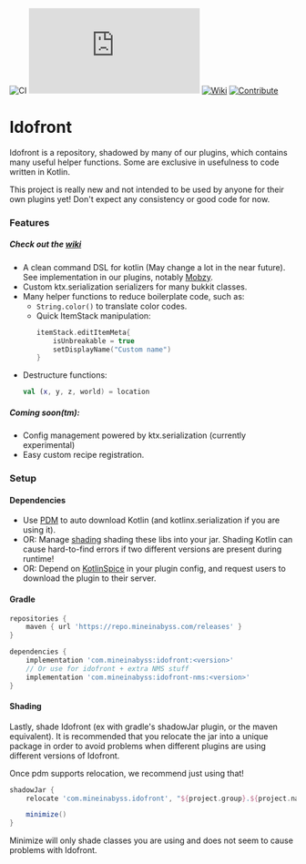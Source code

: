 ![CI](https://github.com/MineInAbyss/Idofront/workflows/Java%20CI/badge.svg) 
[![Package](https://badgen.net/maven/v/metadata-url/repo.mineinabyss.com/releases/com/mineinabyss/idofront/maven-metadata.xml)](https://repo.mineinabyss.com/releases/com/mineinabyss/idofront)
[![Wiki](https://badgen.net/badge/color/Project%20Wiki/purple?icon=wiki&label)](https://github.com/MineInAbyss/Idofront/wiki)
[![Contribute](https://shields.io/badge/Contribute-e57be5?logo=github%20sponsors&style=flat&logoColor=white)](https://github.com/MineInAbyss/MineInAbyss/wiki/Setup-and-Contribution-Guide)

# Idofront

Idofront is a repository, shadowed by many of our plugins, which contains many useful helper functions. Some are exclusive in usefulness to code written in Kotlin.

This project is really new and not intended to be used by anyone for their own plugins yet! Don't expect any consistency or good code for now.

### Features

##### Check out the [wiki](https://github.com/MineInAbyss/Idofront/wiki)

- A clean command DSL for kotlin (May change a lot in the near future). See implementation in our plugins, notably [Mobzy](https://github.com/MineInAbyss/Mobzy/blob/master/src/main/java/com/mineinabyss/mobzy/MobzyCommands.kt).
- Custom ktx.serialization serializers for many bukkit classes.
- Many helper functions to reduce boilerplate code, such as:
    - `String.color()` to translate color codes.
    - Quick ItemStack manipulation:
        ```kotlin
        itemStack.editItemMeta{
            isUnbreakable = true
            setDisplayName("Custom name")
        }
        ```
- Destructure functions:
    ```kotlin
    val (x, y, z, world) = location  
    ```

##### Coming soon(tm):

- Config management powered by ktx.serialization (currently experimental)
- Easy custom recipe registration.

### Setup

#### Dependencies
- Use [PDM](https://github.com/knightzmc/pdm/) to auto download Kotlin (and kotlinx.serialization if you are using it).
- OR: Manage [shading](https://imperceptiblethoughts.com/shadow/) shading these libs into your jar. Shading Kotlin can cause hard-to-find errors if two different versions are present during runtime!
- OR: Depend on [KotlinSpice](https://github.com/MineInAbyss/KotlinSpice) in your plugin config, and request users to download
  the plugin to their server.

#### Gradle

```groovy
repositories {
    maven { url 'https://repo.mineinabyss.com/releases' }
}

dependencies {
    implementation 'com.mineinabyss:idofront:<version>'
    // Or use for idofront + extra NMS stuff
    implementation 'com.mineinabyss:idofront-nms:<version>'
}
```

#### Shading

Lastly, shade Idofront (ex with gradle's shadowJar plugin, or the maven equivalent). It is recommended that you relocate the jar into a unique package in order to avoid problems when different plugins are using different versions of Idofront.

Once pdm supports relocation, we recommend just using that!

```groovy
shadowJar {
    relocate 'com.mineinabyss.idofront', "${project.group}.${project.name}.idofront".toLowerCase()

    minimize()
}
```

Minimize will only shade classes you are using and does not seem to cause problems with Idofront.
